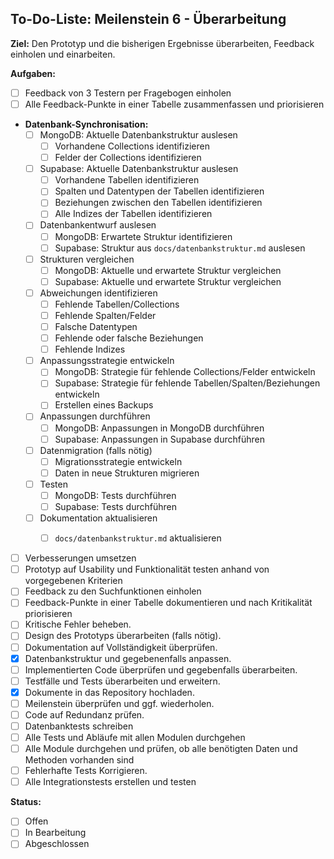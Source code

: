 ## To-Do-Liste: Meilenstein 6 - Überarbeitung

**Ziel:** Den Prototyp und die bisherigen Ergebnisse überarbeiten, Feedback einholen und einarbeiten.

**Aufgaben:**
-   [ ] Feedback von 3 Testern per Fragebogen einholen
-   [ ] Alle Feedback-Punkte in einer Tabelle zusammenfassen und priorisieren
-   **Datenbank-Synchronisation:**
    -   [ ] MongoDB: Aktuelle Datenbankstruktur auslesen
        -   [ ] Vorhandene Collections identifizieren
        -   [ ] Felder der Collections identifizieren
    -   [ ] Supabase: Aktuelle Datenbankstruktur auslesen
        -   [ ] Vorhandene Tabellen identifizieren
        -   [ ] Spalten und Datentypen der Tabellen identifizieren
        -   [ ] Beziehungen zwischen den Tabellen identifizieren
        - [ ] Alle Indizes der Tabellen identifizieren
    -   [ ] Datenbankentwurf auslesen
        -   [ ] MongoDB: Erwartete Struktur identifizieren
        -   [ ] Supabase: Struktur aus `docs/datenbankstruktur.md` auslesen
    -   [ ] Strukturen vergleichen
        -   [ ] MongoDB: Aktuelle und erwartete Struktur vergleichen
        -   [ ] Supabase: Aktuelle und erwartete Struktur vergleichen
    -   [ ] Abweichungen identifizieren
        -   [ ] Fehlende Tabellen/Collections
        -   [ ] Fehlende Spalten/Felder
        -   [ ] Falsche Datentypen
        -   [ ] Fehlende oder falsche Beziehungen
        - [ ] Fehlende Indizes
    -   [ ] Anpassungsstrategie entwickeln
        -   [ ] MongoDB: Strategie für fehlende Collections/Felder entwickeln
        -   [ ] Supabase: Strategie für fehlende Tabellen/Spalten/Beziehungen entwickeln
        - [ ] Erstellen eines Backups
    -   [ ] Anpassungen durchführen
        -   [ ] MongoDB: Anpassungen in MongoDB durchführen
        -   [ ] Supabase: Anpassungen in Supabase durchführen
    -   [ ] Datenmigration (falls nötig)
        -   [ ] Migrationsstrategie entwickeln
        -   [ ] Daten in neue Strukturen migrieren
    -   [ ] Testen
        -   [ ] MongoDB: Tests durchführen
        -   [ ] Supabase: Tests durchführen
    -   [ ] Dokumentation aktualisieren
        -   [ ] `docs/datenbankstruktur.md` aktualisieren
    
    
    
    
    
    
    
    
    
    
    
-   [ ] Verbesserungen umsetzen
-   [ ] Prototyp auf Usability und Funktionalität testen anhand von vorgegebenen Kriterien
-   [ ] Feedback zu den Suchfunktionen einholen
-   [ ] Feedback-Punkte in einer Tabelle dokumentieren und nach Kritikalität priorisieren
-   [ ] Kritische Fehler beheben.
-   [ ] Design des Prototyps überarbeiten (falls nötig).
-   [ ] Dokumentation auf Vollständigkeit überprüfen.
-   [x] Datenbankstruktur und gegebenenfalls anpassen.
-   [ ] Implementierten Code überprüfen und gegebenfalls überarbeiten.
-   [ ] Testfälle und Tests überarbeiten und erweitern.
-   [x] Dokumente in das Repository hochladen.
-   [ ] Meilenstein überprüfen und ggf. wiederholen.
-   [ ] Code auf Redundanz prüfen.
-   [ ] Datenbanktests schreiben
-   [ ] Alle Tests und Abläufe mit allen Modulen durchgehen
-   [ ] Alle Module durchgehen und prüfen, ob alle benötigten Daten und Methoden vorhanden sind
- [ ] Fehlerhafte Tests Korrigieren.
- [ ] Alle Integrationstests erstellen und testen

**Status:**

-   [ ] Offen
-   [ ] In Bearbeitung
-   [ ] Abgeschlossen